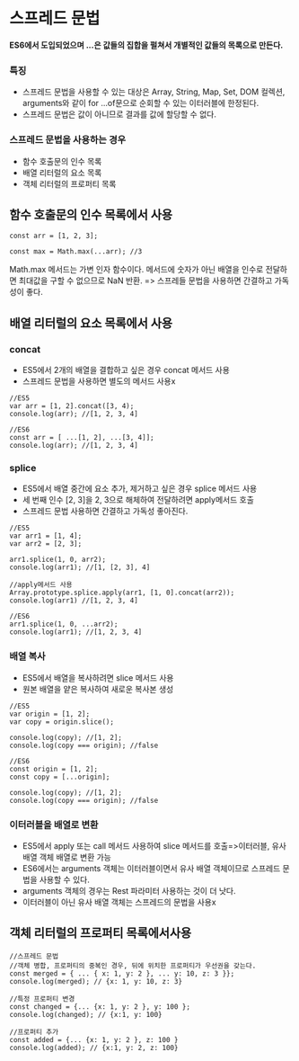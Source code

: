 # 스프레드 문법

**ES6에서 도입되었으며 ...은 값들의 집합을 펄쳐서 개별적인 값들의 목록으로 만든다.**

### 특징

- 스프레드 문법을 사용할 수 있는 대상은 Array, String, Map, Set, DOM 컬렉션, arguments와 같이 for ...of문으로 순회할 수 있는 이터러블에 한정된다.
- 스프레드 문법은 값이 아니므로 결과를 값에 할당할 수 없다.

### 스프레드 문법을 사용하는 경우

- 함수 호출문의 인수 목록
- 배열 리터럴의 요소 목록
- 객체 리터럴의 프로퍼티 목록

## 함수 호출문의 인수 목록에서 사용

```
const arr = [1, 2, 3];

const max = Math.max(...arr); //3
```

Math.max 메서드는 가변 인자 함수이다. 메서드에 숫자가 아닌 배열을 인수로 전달하면 최대값을 구할 수 없으므로 NaN 반환. => 스프레들 문법을 사용하면 간결하고 가독성이 좋다.

## 배열 리터럴의 요소 목록에서 사용

### concat

- ES5에서 2개의 배열을 결합하고 싶은 경우 concat 메서드 사용
- 스프레드 문법을 사용하면 별도의 메서드 사용x

```
//ES5
var arr = [1, 2].concat([3, 4);
console.log(arr); //[1, 2, 3, 4]

//ES6
const arr = [ ...[1, 2], ...[3, 4]];
console.log(arr); //[1, 2, 3, 4]
```

### splice

- ES5에서 배열 중간에 요소 추가, 제거하고 싶은 경우 splice 메서드 사용
- 세 번째 인수 \[2, 3\]을 2, 3으로 해체하여 전달하려면 apply메서드 호출
- 스프레드 문법 사용하면 간결하고 가독성 좋아진다.

```
//ES5
var arr1 = [1, 4];
var arr2 = [2, 3];

arr1.splice(1, 0, arr2);
console.log(arr1); //[1, [2, 3], 4]

//apply메서드 사용
Array.prototype.splice.apply(arr1, [1, 0].concat(arr2));
console.log(arr1) //[1, 2, 3, 4]

//ES6
arr1.splice(1, 0, ...arr2);
console.log(arr1); //[1, 2, 3, 4]
```

### 배열 복사

- ES5에서 배열을 복사하려면 slice 메서드 사용
- 원본 배열을 얕은 복사하여 새로운 복사본 생성

```
//ES5
var origin = [1, 2];
var copy = origin.slice();

console.log(copy); //[1, 2];
console.log(copy === origin); //false

//ES6
const origin = [1, 2];
const copy = [...origin];

console.log(copy); //[1, 2];
console.log(copy === origin); //false
```

### 이터러블을 배열로 변환

- ES5에서 apply 또는 call 메서드 사용하여 slice 메서드를 호출=>이터러블, 유사배열 객체 배열로 변환 가능
- ES6에서는 arguments 객체는 이터러블이면서 유사 배열 객체이므로 스프레드 문법을 사용할 수 있다.
- arguments 객체의 경우는 Rest 파라미터 사용하는 것이 더 낫다.
- 이터러블이 아닌 유사 배열 객체는 스프레드의 문법을 사용x

## 객체 리터럴의 프로퍼티 목록에서사용

```
//스프레드 문법
//객체 병합, 프로퍼티의 중복인 경우, 뒤에 위치한 프로퍼티가 우선권을 갖는다.
const merged = { ... { x: 1, y: 2 }, ... y: 10, z: 3 }};
console.log(merged); // {x: 1, y: 10, z: 3}

//특정 프로퍼티 변경
const changed = {... {x: 1, y: 2 }, y: 100 };
console.log(changed); // {x:1, y: 100}

//프로퍼티 추가
const added = {... {x: 1, y: 2 }, z: 100 }
console.log(added); // {x:1, y: 2, z: 100}
```
